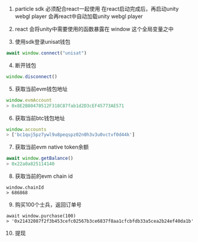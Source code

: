 1. particle sdk 必须配合react一起使用
 在react启动完成后，再启动unity webgl player
 会再react中自动加载unity webgl player

2. react 会将unity中需要使用的函数暴露在 window 这个全局变量之中

3. 使用sdk登录unisat钱包
```javascript
await window.connect("unisat")
```

4. 断开钱包
```javascript
window.disconnect()
```

5. 获取当前evm钱包地址
```javascript
window.evmAccount
> 0x8E2B80470512F318C87fab1d2D3cEF45773AE571
```

6. 获取当前btc钱包地址
```javascript
window.accounts
> ['bc1quj5pz7ywl9u8peqspz02n0h3v3u0vctvf0d44k']
```

7. 获取当前evm native token余额
```javascript
await window.getBalance()
> 0x22a0a825114140
```

8. 获取当前的evm chain id
```
window.chainId
> 686868
```

9. 购买100个士兵，返回订单号
```
await window.purchase(100)
> '0x21432087f2f3b453cefc02567b3ce6837f8aa1cfcbfdb33a5cea2b24ef40da1b'
```

10. 提现
```

```
